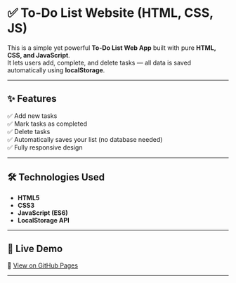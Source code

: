 # ✅ To-Do List Website (HTML, CSS, JS)

This is a simple yet powerful **To-Do List Web App** built with pure **HTML, CSS, and JavaScript**.  
It lets users add, complete, and delete tasks — all data is saved automatically using **localStorage**.

---

## ✨ Features
✅ Add new tasks  
✅ Mark tasks as completed  
✅ Delete tasks  
✅ Automatically saves your list (no database needed)  
✅ Fully responsive design  

---

## 🛠️ Technologies Used
- **HTML5**
- **CSS3**
- **JavaScript (ES6)**  
- **LocalStorage API**

---

## 🚀 Live Demo
🔗 [View on GitHub Pages](https://michaelideba0.github.io/todo-list-website)



---


